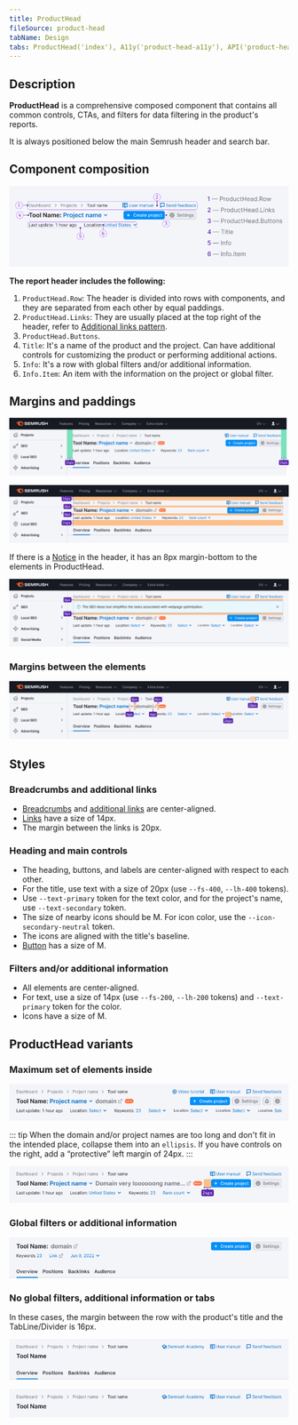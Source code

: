```yaml
---
title: ProductHead
fileSource: product-head
tabName: Design
tabs: ProductHead('index'), A11y('product-head-a11y'), API('product-head-api'), Example('product-head-code'), Changelog('product-head-changelog')
---
```


## Description

**ProductHead** is a comprehensive composed component that contains all common controls, CTAs, and filters for data filtering in the product's reports.

It is always positioned below the main Semrush header and search bar.

## Component composition

![](static/product-head-composition.png)

**The report header includes the following:**

1. `ProductHead.Row`: The header is divided into rows with components, and they are separated from each other by equal paddings.
2. `ProductHead.Links`: They are usually placed at the top right of the header, refer to [Additional links pattern](/patterns/links-order).
3. `ProductHead.Buttons`.
4. `Title`: It's a name of the product and the project. Can have additional controls for customizing the product or performing additional actions.
5. `Info`: It's a row with global filters and/or additional information.
6. `Info.Item`: An item with the information on the project or global filter.

## Margins and paddings

![product-head paddings](static/padding-left-right.png)

![product-head margins](static/margins.png)

If there is a [Notice](/components/notice/) in the header, it has an 8px margin-bottom to the elements in ProductHead.

![product-head notice-margins](static/notice-margins.png)

### Margins between the elements

![product-head element sizes](static/elements-margins.png)

## Styles

### Breadcrumbs and additional links

- [Breadcrumbs](/components/breadcrumbs/) and [additional links](/patterns/links-order) are center-aligned.
- [Links](/components/link/) have a size of 14px.
- The margin between the links is 20px.

### Heading and main controls

- The heading, buttons, and labels are center-aligned with respect to each other.
- For the title, use text with a size of 20px (use `--fs-400`, `--lh-400` tokens).
- Use `--text-primary` token for the text color, and for the project's name, use `--text-secondary` token.
- The size of nearby icons should be M. For icon color, use the `--icon-secondary-neutral` token.
- The icons are aligned with the title's baseline.
- [Button](/components/button/) has a size of M.

### Filters and/or additional information

- All elements are center-aligned.
- For text, use a size of 14px (use `--fs-200`, `--lh-200` tokens) and `--text-primary` token for the color.
- Icons have a size of M.

## ProductHead variants

### Maximum set of elements inside

![max element product-head](static/max-info.png)

::: tip
When the domain and/or project names are too long and don't fit in the intended place, collapse them into an `ellipsis`. If you have controls on the right, add a “protective” left margin of 24px.
:::

![title in ellipsis and controls margin](static/ellipsis-and-margin.png)

### Global filters or additional information

![short product-head](static/short-info.png)

### No global filters, additional information or tabs

In these cases, the margin between the row with the product's title and the TabLine/Divider is 16px.

![product-head without filters](static/without-filters.png)

![product-head without filters](static/min-info.png)

